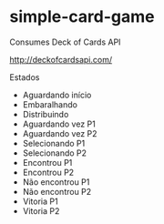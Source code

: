 # simple-card-game
Consumes Deck of Cards API

http://deckofcardsapi.com/


Estados
- Aguardando início
- Embaralhando
- Distribuindo
- Aguardando vez P1
- Aguardando vez P2
- Selecionando P1
- Selecionando P2
- Encontrou P1
- Encontrou P2
- Não encontrou P1
- Não encontrou P2
- Vitoria P1
- Vitoria P2